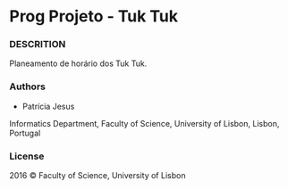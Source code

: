 # Prog Projeto - Tuk Tuk

### DESCRITION
Planeamento de horário dos Tuk Tuk.

### Authors
* Patrícia Jesus

Informatics Department, Faculty of Science, University of Lisbon, Lisbon, Portugal

### License
2016 © Faculty of Science, University of Lisbon
